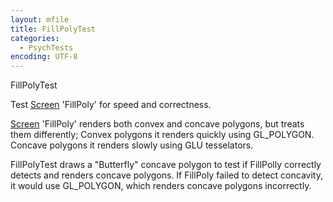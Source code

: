 ```yaml
---
layout: mfile
title: FillPolyTest
categories:
  - PsychTests
encoding: UTF-8
---
```


FillPolyTest

Test [Screen](/docs/Screen) 'FillPoly' for speed and correctness.

[Screen](/docs/Screen) 'FillPoly' renders both convex and concave polygons, but treats
them differently; Convex polygons it renders quickly using GL\_POLYGON.
Concave polygons it renders slowly using GLU tesselators.

FillPolyTest draws a "Butterfly" concave polygon to test if FillPolly
correctly detects and renders concave polygons.  If FillPoly failed to
detect concavity, it would use GL\_POLYGON, which renders concave polygons
incorrectly.